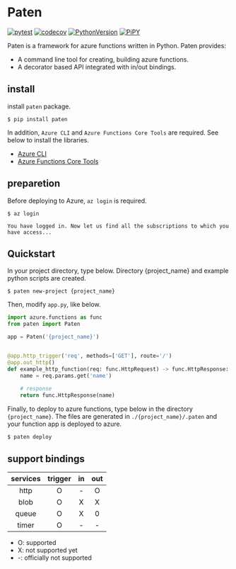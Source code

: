 # Paten

[![pytest](https://github.com/gsy0911/paten/workflows/pytest/badge.svg)](https://github.com/gsy0911/paten/actions?query=workflow%3Apytest)
[![codecov](https://codecov.io/gh/gsy0911/paten/branch/master/graph/badge.svg)](https://codecov.io/gh/gsy0911/paten)
[![PythonVersion](https://img.shields.io/badge/python-3.7|3.8-blue.svg)](https://www.python.org/downloads/release/python-377/)
[![PiPY](https://img.shields.io/badge/pypi-0.1.0-blue.svg)](https://pypi.org/project/paten/)


Paten is a framework for azure functions written in Python. Paten provides:

* A command line tool for creating, building azure functions.
* A decorator based API integrated with in/out bindings.

## install

install `paten` package.

```shell script
$ pip install paten
```

In addition, `Azure CLI` and `Azure Functions Core Tools` are required. 
See below to install the libraries.

* [Azure CLI](https://docs.microsoft.com/ja-jp/cli/azure/install-azure-cli?view=azure-cli-latest)
* [Azure Functions Core Tools](https://docs.microsoft.com/ja-jp/azure/azure-functions/functions-run-local?tabs=macos%2Cpython%2Cbash)

## preparetion

Before deploying to Azure, `az login` is required.

```shell script
$ az login

You have logged in. Now let us find all the subscriptions to which you have access...
```

## Quickstart

In your project directory, type below.
Directory {project_name} and example python scripts are created.

```shell script
$ paten new-project {project_name}
```

Then, modify `app.py`, like below.

```python
import azure.functions as func
from paten import Paten

app = Paten('{project_name}')


@app.http_trigger('req', methods=['GET'], route='/')
@app.out_http()
def example_http_function(req: func.HttpRequest) -> func.HttpResponse:
    name = req.params.get('name')
    
    # response
    return func.HttpResponse(name)

```

Finally, to deploy to azure functions, type below in the directory `{project_name}`.
The files are generated in `./{project_name}/.paten` and your function app is deployed to azure.

```shell script
$ paten deploy
```

## support bindings

| services | trigger | in | out | 
|:--:|:--:|:--:|:--:|
| http | O | - | O |
| blob | O | X | X |
| queue | O | X | 0 |
| timer | O | - | - |
 
* O: supported
* X: not supported yet
* -: officially not supported